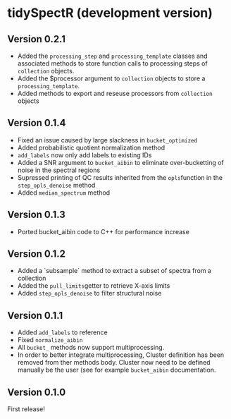 # tidySpectR (development version)

## Version 0.2.1
 * Added the `processing_step` and `processing_template` classes and associated methods to store 
function calls to processing steps of `collection` objects.
 * Added the $processor argument to `collection` objects to store a `processing_template`.
 * Added methods to export and reseuse processors from `collection` objects

## Version 0.1.4

 * Fixed an issue caused by large slackness in `bucket_optimized`
 * Added probabilistic quotient normalization method
 * `add_labels` now only add labels to existing IDs
 * Added a SNR argument to `bucket_aibin` to eliminate over-bucketting of noise in the spectral regions
 * Supressed printing of QC results inherited from the `opls`function in the `step_opls_denoise` method
 * Added `median_spectrum` method

## Version 0.1.3

 * Ported bucket_aibin code to C++ for performance increase

## Version 0.1.2

 * Added a `subsample´ method to extract a subset of spectra from a collection
 * Added the `pull_limits`getter to retrieve X-axis limits
 * Added `step_opls_denoise` to filter structural noise

## Version 0.1.1

 * Added `add_labels` to reference
 * Fixed `normalize_aibin`
 * All `bucket_` methods now support multiprocessing. 
 * In order to better integrate multiprocessing, Cluster definition has been removed from ther methods body. Cluster now need to be defined manually be the user (see for example `bucket_aibin` documentation.

## Version 0.1.0

First release!